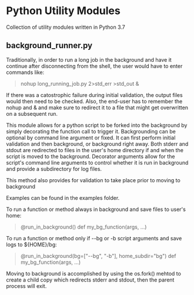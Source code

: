 # Python Utility Modules
Collection of utility modules written in Python 3.7

## background_runner.py
Traditionally, in order to run a long job in the background and have it 
continue after disconnecting from the shell, the user would have to enter commands
like: 
>nohup long_running_job.py 2>std_err >std_out &

If there was a catostrophic failure during initial validation, the output files
would then need to be checked.  Also, the end-user has to remember the nohup
and & and make sure to redirect it to a file that might get overwritten on a
subsequent run.

This module allows for a python script to be forked into the background by
simply decorating the function call to trigger it.  Backgrounding can be optional
by command line argument or fixed.  It can first perform initial validation and then
background, or background right away. Both stderr and stdout
are redirected to files in the user's home directory if and when the script
is moved to the background.  Decorator arguments allow for the script's 
command line arguments to control whether it is run in background and provide
a subdirectory for log files.

This method also provides for validation to take place prior to moving to
background

Examples can be found in the examples folder.

To run a function or method always in background and save files to user's home:
> @run_in_background()
> def my_bg_function(args, ...)

To run a function or method only if --bg or -b script arguments and save logs
to ${HOME}/bg:
> @run_in_background(bg=["--bg", "-b"], home_subdir="bg")
> def my_bg_function(args, ...)

Moving to background is accomplished by using the os.fork() mehtod to create
a child copy which redirects stderr and stdout, then the parent process will
exit.

